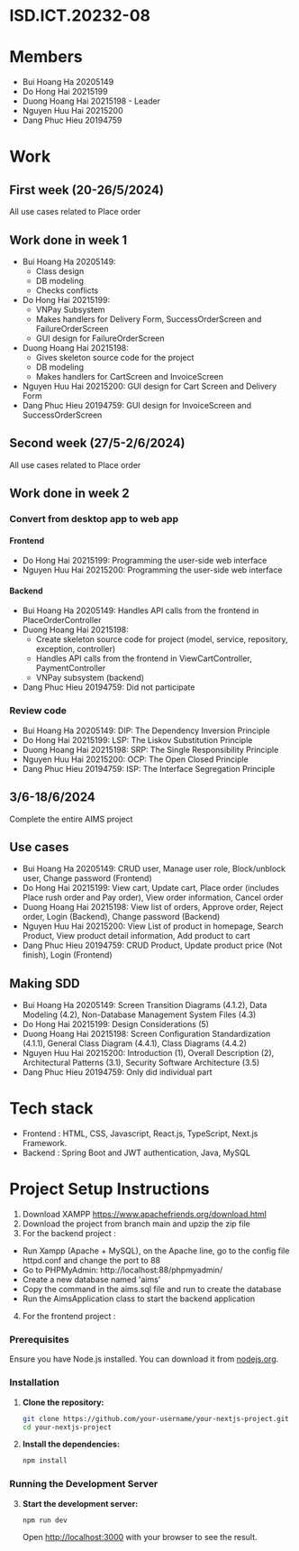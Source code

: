 # ISD.ICT.20232-08

# Members
- Bui Hoang Ha 20205149
- Do Hong Hai 20215199
- Duong Hoang Hai 20215198 - Leader
- Nguyen Huu Hai 20215200
- Dang Phuc Hieu 20194759

# Work

## First week (20-26/5/2024)
All use cases related to Place order

## Work done in week 1
- Bui Hoang Ha 20205149:
  + Class design
  + DB modeling
  + Checks conflicts
- Do Hong Hai 20215199:
  + VNPay Subsystem
  + Makes handlers for Delivery Form, SuccessOrderScreen and FailureOrderScreen
  + GUI design for FailureOrderScreen
- Duong Hoang Hai 20215198:
  + Gives skeleton source code for the project
  + DB modeling
  + Makes handlers for CartScreen and InvoiceScreen
- Nguyen Huu Hai 20215200: GUI design for Cart Screen and Delivery Form
- Dang Phuc Hieu 20194759: GUI design for InvoiceScreen and SuccessOrderScreen

## Second week (27/5-2/6/2024)
All use cases related to Place order

## Work done in week 2
### Convert from desktop app to web app
#### Frontend
- Do Hong Hai 20215199: Programming the user-side web interface
- Nguyen Huu Hai 20215200: Programming the user-side web interface
#### Backend
- Bui Hoang Ha 20205149: Handles API calls from the frontend in PlaceOrderController
- Duong Hoang Hai 20215198:
  + Create skeleton source code for project (model, service, repository, exception, controller)
  + Handles API calls from the frontend in ViewCartController, PaymentController
  + VNPay subsystem (backend)
- Dang Phuc Hieu 20194759: Did not participate
### Review code
- Bui Hoang Ha 20205149: DIP: The Dependency Inversion Principle
- Do Hong Hai 20215199: LSP: The Liskov Substitution Principle
- Duong Hoang Hai 20215198: SRP: The Single Responsibility Principle
- Nguyen Huu Hai 20215200: OCP: The Open Closed Principle
- Dang Phuc Hieu 20194759: ISP: The Interface Segregation Principle

## 3/6-18/6/2024
Complete the entire AIMS project
## Use cases
- Bui Hoang Ha 20205149: CRUD user, Manage user role, Block/unblock user, Change password (Frontend)
- Do Hong Hai 20215199: View cart, Update cart, Place order (includes Place rush order and Pay order), View order information, Cancel order
- Duong Hoang Hai 20215198: View list of orders, Approve order, Reject order, Login (Backend), Change password (Backend)
- Nguyen Huu Hai 20215200: View List of product in homepage, Search Product, View product detail information, Add product to cart
- Dang Phuc Hieu 20194759: CRUD Product, Update product price (Not finish), Login (Frontend)
## Making SDD
- Bui Hoang Ha 20205149: Screen Transition Diagrams (4.1.2), Data Modeling (4.2), Non-Database Management System Files (4.3)
- Do Hong Hai 20215199: Design Considerations (5)
- Duong Hoang Hai 20215198: Screen Configuration Standardization (4.1.1), General Class Diagram (4.4.1), Class Diagrams (4.4.2)
- Nguyen Huu Hai 20215200: Introduction (1), Overall Description (2), Architectural Patterns (3.1), Security Software Architecture (3.5)
- Dang Phuc Hieu 20194759: Only did individual part
# Tech stack
- Frontend : HTML, CSS, Javascript, React.js, TypeScript, Next.js Framework.
- Backend :  Spring Boot and JWT authentication, Java, MySQL

# Project Setup Instructions
1. Download XAMPP https://www.apachefriends.org/download.html
2. Download the project from branch main and upzip the zip file
3. For the backend project :
- Run Xampp (Apache + MySQL), on the Apache line, go to the config file httpd.conf and change the port to 88
- Go to PHPMyAdmin: http://localhost:88/phpmyadmin/
- Create a new database named 'aims'
- Copy the command in the aims.sql file and run to create the database
- Run the AimsApplication class to start the backend application
4. For the frontend project :

### Prerequisites

Ensure you have Node.js installed. You can download it from [nodejs.org](https://nodejs.org/).

### Installation

1. **Clone the repository:**

    ```bash
    git clone https://github.com/your-username/your-nextjs-project.git
    cd your-nextjs-project
    ```

2. **Install the dependencies:**

    ```bash
    npm install
    ```

### Running the Development Server

3. **Start the development server:**

    ```bash
    npm run dev
    ```

    Open [http://localhost:3000](http://localhost:3000) with your browser to see the result.
